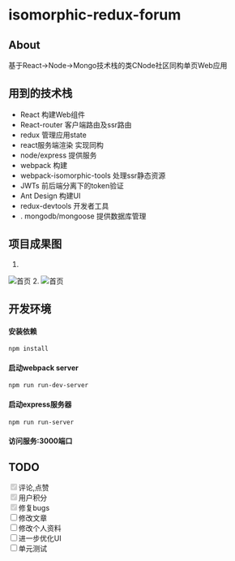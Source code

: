 # isomorphic-redux-forum

## About

基于React->Node->Mongo技术栈的类CNode社区同构单页Web应用

## 用到的技术栈
<ul>
<li>React 构建Web组件</li>

<li>React-router 客户端路由及ssr路由</li>

<li>redux 管理应用state</li>

<li>react服务端渲染 实现同构</li>

<li>node/express 提供服务</li>

<li>webpack 构建</li>

<li>webpack-isomorphic-tools 处理ssr静态资源</li>

<li>JWTs 前后端分离下的token验证</li>

<li>Ant Design 构建UI</li>

<li>redux-devtools 开发者工具</li>

<li>. mongodb/mongoose 提供数据库管理</li>
</ul>

## 项目成果图
1. 
![首页](https://github.com/laoqiren/isomorphic-redux-forum/blob/master/assets/images/show1.png)
2. 
![首页](https://github.com/laoqiren/isomorphic-redux-forum/blob/master/assets/images/show2.png)
## 开发环境

#### 安装依赖

```
npm install
```

#### 启动webpack server
```
npm run run-dev-server
```

#### 启动express服务器
```
npm run run-server
```
#### 访问服务:3000端口

## TODO

<input type="checkbox" checked disabled/>评论,点赞<br/>
<input type="checkbox" checked disabled/>用户积分<br/>
<input type="checkbox" checked disabled/>修复bugs<br/>
<input type="checkbox" />修改文章<br/>
<input type="checkbox" />修改个人资料<br/>
<input type="checkbox" />进一步优化UI<br/>
<input type="checkbox" />单元测试<br/>